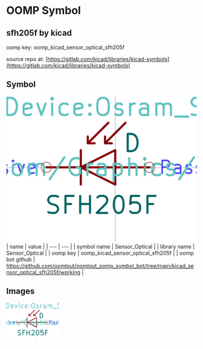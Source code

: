 # OOMP Symbol  
## sfh205f  by kicad  
  
oomp key: oomp_kicad_sensor_optical_sfh205f  
  
source repo at: [https://gitlab.com/kicad/libraries/kicad-symbols](https://gitlab.com/kicad/libraries/kicad-symbols)  
## Symbol  
  
[![working.png](working_600.png)](working.png)  
| name | value | 
| --- | --- | 
| symbol name | Sensor_Optical | 
| library name | Sensor_Optical | 
| oomp key | oomp_kicad_sensor_optical_sfh205f | 
| oomp bot github | https://github.com/oomlout/oomlout_oomp_symbol_bot/tree/main/kicad_sensor_optical_sfh205f/working | 
## Images  
  
[![working.png](working_140.png)](working.png)  
